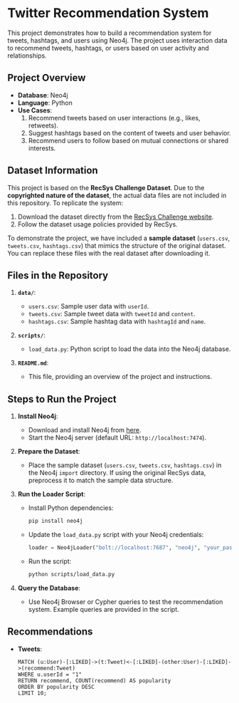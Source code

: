 # Twitter Recommendation System

This project demonstrates how to build a recommendation system for tweets, hashtags, and users using Neo4j. The project uses interaction data to recommend tweets, hashtags, or users based on user activity and relationships.

## Project Overview

- **Database**: Neo4j
- **Language**: Python
- **Use Cases**:
  1. Recommend tweets based on user interactions (e.g., likes, retweets).
  2. Suggest hashtags based on the content of tweets and user behavior.
  3. Recommend users to follow based on mutual connections or shared interests.

## Dataset Information

This project is based on the **RecSys Challenge Dataset**. Due to the **copyrighted nature of the dataset**, the actual data files are not included in this repository. To replicate the system:
1. Download the dataset directly from the [RecSys Challenge website](https://www.recsyschallenge.com/).
2. Follow the dataset usage policies provided by RecSys.

To demonstrate the project, we have included a **sample dataset** (`users.csv`, `tweets.csv`, `hashtags.csv`) that mimics the structure of the original dataset. You can replace these files with the real dataset after downloading it.

## Files in the Repository

1. **`data/`**:
   - `users.csv`: Sample user data with `userId`.
   - `tweets.csv`: Sample tweet data with `tweetId` and `content`.
   - `hashtags.csv`: Sample hashtag data with `hashtagId` and `name`.

2. **`scripts/`**:
   - `load_data.py`: Python script to load the data into the Neo4j database.

3. **`README.md`**:
   - This file, providing an overview of the project and instructions.

## Steps to Run the Project

1. **Install Neo4j**:
   - Download and install Neo4j from [here](https://neo4j.com/download/).
   - Start the Neo4j server (default URL: `http://localhost:7474`).

2. **Prepare the Dataset**:
   - Place the sample dataset (`users.csv`, `tweets.csv`, `hashtags.csv`) in the Neo4j `import` directory. If using the original RecSys data, preprocess it to match the sample data structure.

3. **Run the Loader Script**:
   - Install Python dependencies:
     ```bash
     pip install neo4j
     ```
   - Update the `load_data.py` script with your Neo4j credentials:
     ```python
     loader = Neo4jLoader("bolt://localhost:7687", "neo4j", "your_password")
     ```
   - Run the script:
     ```bash
     python scripts/load_data.py
     ```

4. **Query the Database**:
   - Use Neo4j Browser or Cypher queries to test the recommendation system. Example queries are provided in the script.

## Recommendations

- **Tweets**:
  ```cypher
  MATCH (u:User)-[:LIKED]->(t:Tweet)<-[:LIKED]-(other:User)-[:LIKED]->(recommend:Tweet)
  WHERE u.userId = "1"
  RETURN recommend, COUNT(recommend) AS popularity
  ORDER BY popularity DESC
  LIMIT 10;
